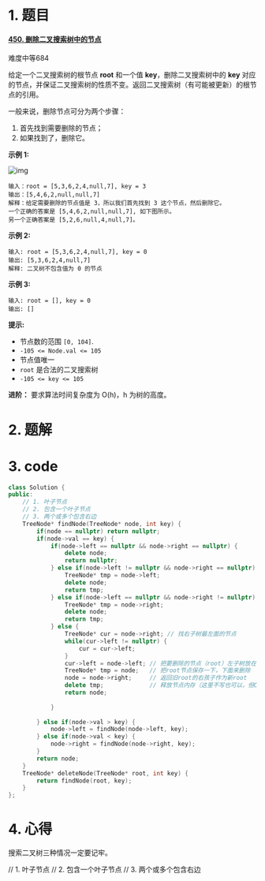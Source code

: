 # 1. 题目

#### [450. 删除二叉搜索树中的节点](https://leetcode-cn.com/problems/delete-node-in-a-bst/)

难度中等684

给定一个二叉搜索树的根节点 **root** 和一个值 **key**，删除二叉搜索树中的 **key** 对应的节点，并保证二叉搜索树的性质不变。返回二叉搜索树（有可能被更新）的根节点的引用。

一般来说，删除节点可分为两个步骤：

1. 首先找到需要删除的节点；
2. 如果找到了，删除它。

 

**示例 1:**

![img](https://assets.leetcode.com/uploads/2020/09/04/del_node_1.jpg)

```
输入：root = [5,3,6,2,4,null,7], key = 3
输出：[5,4,6,2,null,null,7]
解释：给定需要删除的节点值是 3，所以我们首先找到 3 这个节点，然后删除它。
一个正确的答案是 [5,4,6,2,null,null,7], 如下图所示。
另一个正确答案是 [5,2,6,null,4,null,7]。
```

**示例 2:**

```
输入: root = [5,3,6,2,4,null,7], key = 0
输出: [5,3,6,2,4,null,7]
解释: 二叉树不包含值为 0 的节点
```

**示例 3:**

```
输入: root = [], key = 0
输出: []
```

 

**提示:**

- 节点数的范围 `[0, 104]`.
- `-105 <= Node.val <= 105`
- 节点值唯一
- `root` 是合法的二叉搜索树
- `-105 <= key <= 105`

 

**进阶：** 要求算法时间复杂度为 O(h)，h 为树的高度。

# 2. 题解
# 3. code
```c++
class Solution {
public:
    // 1. 叶子节点
    // 2. 包含一个叶子节点
    // 3. 两个或多个包含右边
    TreeNode* findNode(TreeNode* node, int key) {
        if(node == nullptr) return nullptr;
        if(node->val == key) {
            if(node->left == nullptr && node->right == nullptr) {
                delete node;
                return nullptr;
            } else if(node->left != nullptr && node->right == nullptr) {
                TreeNode* tmp = node->left;
                delete node;
                return tmp;
            } else if(node->left == nullptr && node->right != nullptr) {
                TreeNode* tmp = node->right;
                delete node;
                return tmp;
            } else {
                TreeNode* cur = node->right; // 找右子树最左面的节点
                while(cur->left != nullptr) {
                    cur = cur->left;
                }
                cur->left = node->left; // 把要删除的节点（root）左子树放在cur的左孩子的位置
                TreeNode* tmp = node;   // 把root节点保存一下，下面来删除
                node = node->right;     // 返回旧root的右孩子作为新root
                delete tmp;             // 释放节点内存（这里不写也可以，但C++最好手动释放一下吧）
                return node;
                
            }
            
        } else if(node->val > key) {
            node->left = findNode(node->left, key);
        } else if(node->val < key) {
            node->right = findNode(node->right, key);
        }
        return node; 
    }
    TreeNode* deleteNode(TreeNode* root, int key) {
        return findNode(root, key);
    }
};
```
# 4. 心得

搜索二叉树三种情况一定要记牢。

// 1. 叶子节点
// 2. 包含一个叶子节点
// 3. 两个或多个包含右边
